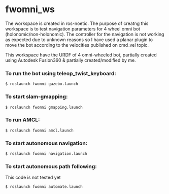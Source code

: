 # fwomni_ws

The workspace is created in ros-noetic. The purpose of creatng this workspace is to test navigation parameters for 4 wheel omni bot (holonomic/non-holonomic).
The controller for the navigation is not working as expected due to unknown reasons so I have used a planar plugin to move the bot according to the velocities published on cmd_vel topic.

This workspace have the URDF of 4 omni-wheeled bot, partially created using Autodesk Fusion360 & partially created/modified by me.

### To run the bot using teleop_twist_keyboard:
```
$ roslaunch fwomni gazebo.launch
```

### To start slam-gmapping:
```
$ roslaunch fwomni gmapping.launch
```

### To run AMCL:
```
$ roslaunch fwomni amcl.launch
```

### To start autonomous navigation:
```
$ roslaunch fwomni navigation.launch
```

### To start autonomous path following:
This code is not tested yet
```
$ roslaunch fwomni automate.launch
```
